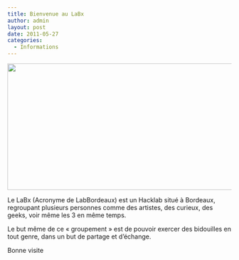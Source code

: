 ```yaml
---
title: Bienvenue au LaBx
author: admin
layout: post
date: 2011-05-27
categories:
  - Informations
---
```

<a rel="attachment wp-att-61" href="http://www.labx.fr/?attachment_id=61"><img class="alignnone size-full wp-image-61" title="welcome-mat1" src="http://www.labx.fr/wp-content/uploads/2011/05/welcome-mat11.jpg" alt="" width="513" height="284" /></a>

Le LaBx (Acronyme de LabBordeaux) est un Hacklab situé à Bordeaux, regroupant plusieurs personnes comme des artistes, des curieux, des geeks, voir même les 3 en même temps.
  
Le but même de ce &laquo;&nbsp;groupement&nbsp;&raquo; est de pouvoir exercer des bidouilles en tout genre, dans un but de partage et d&rsquo;échange.
  
Bonne visite
